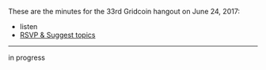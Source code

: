 These are the minutes for the 33rd Gridcoin hangout on June 24, 2017:
* listen
* [RSVP & Suggest topics](https://steemit.com/gridcoin/@cm-steem/gridcoin-community-hangout-033)


***

in progress
